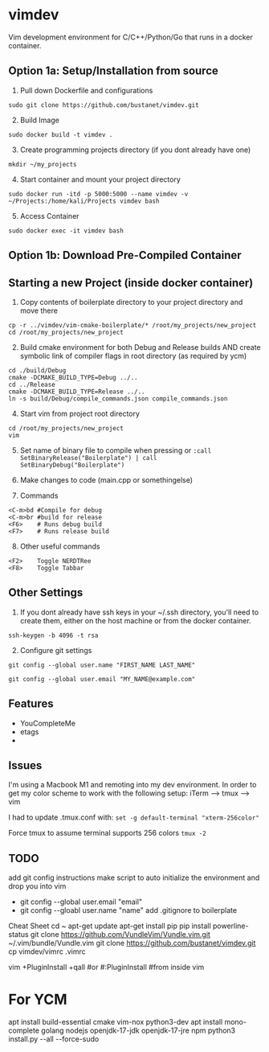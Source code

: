 # vimdev
Vim development environment for C/C++/Python/Go that runs in a docker container.


## Option 1a: Setup/Installation from source
1. Pull down Dockerfile and configurations

```sudo git clone https://github.com/bustanet/vimdev.git```

2. Build Image

```sudo docker build -t vimdev .```

3. Create programming projects directory (if you dont already have one)

```mkdir ~/my_projects```

4. Start container and mount your project directory

```sudo docker run -itd -p 5000:5000 --name vimdev -v ~/Projects:/home/kali/Projects vimdev bash```

5. Access Container

```sudo docker exec -it vimdev bash``` 

## Option 1b: Download Pre-Compiled Container

## Starting a new Project (inside docker container)
1. Copy contents of boilerplate directory to your project directory and move there
```
cp -r ../vimdev/vim-cmake-boilerplate/* /root/my_projects/new_project
cd /root/my_projects/new_project
```

2. Build cmake environment for both Debug and Release builds AND create symbolic link of compiler flags in root directory (as required by ycm)
```
cd ./build/Debug
cmake -DCMAKE_BUILD_TYPE=Debug ../..
cd ../Release
cmake -DCMAKE_BUILD_TYPE=Release ../..
ln -s build/Debug/compile_commands.json compile_commands.json
```

4. Start vim from project root directory
```
cd /root/my_projects/new_project
vim
```

5. Set name of binary file to compile when pressing <F6> or <F7>
```:call SetBinaryRelease("Boilerplate") | call SetBinaryDebug("Boilerplate")```

6. Make changes to code (main.cpp or somethingelse)

7. Commands
```
<C-m>bd #Compile for debug
<C-m>br #build for release
<F6>	# Runs debug build
<F7>	# Runs release build
```
8. Other useful commands
```
<F2>	Toggle NERDTRee
<F8> 	Toggle Tabbar
```
## Other Settings 
1. If you dont already have ssh keys in your ~/.ssh directory, you'll need to create them, either on the host machine or from the docker container. 

```ssh-keygen -b 4096 -t rsa```

2. Configure git settings

```git config --global user.name "FIRST_NAME LAST_NAME"```

```git config --global user.email "MY_NAME@example.com"```



## Features
- YouCompleteMe
- etags
-

## Issues
I'm using a Macbook M1 and remoting into my dev environment. In order to get my color scheme to work with the following setup: 
iTerm --> tmux --> vim

I had to update .tmux.conf with:
```set -g default-terminal "xterm-256color"```

Force tmux  to assume terminal supports 256 colors 
```tmux -2```

## TODO
add git config instructions
make script to auto initialize the environment and drop you into vim
  - git config --global user.email "email"
  - git config --gloabl user.name "name"
add .gitignore to boilerplate


Cheat Sheet
cd ~
apt-get update
apt-get install pip
pip install powerline-status
git clone https://github.com/VundleVim/Vundle.vim.git ~/.vim/bundle/Vundle.vim
git clone https://github.com/bustanet/vimdev.git
cp vimdev/vimrc .vimrc

vim +PluginInstall +qall
#or
#:PluginInstall #from inside vim


# For YCM
apt install build-essential cmake vim-nox python3-dev
apt install mono-complete golang nodejs openjdk-17-jdk openjdk-17-jre npm
python3 install.py --all --force-sudo
